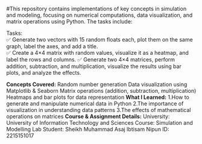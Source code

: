 #This repository contains implementations of key concepts in simulation and modeling, focusing on numerical computations, data visualization, and matrix operations using Python. The tasks include:<br/>

Tasks:<br/>
✅ Generate two vectors with 15 random floats each, plot them on the same graph, label the axes, and add a title.<br/>
✅ Create a 4×4 matrix with random values, visualize it as a heatmap, and label the rows and columns.
✅ Generate two 4×4 matrices, perform addition, subtraction, and multiplication, visualize the results using bar plots, and analyze the effects.

**Concepts Covered:**
Random number generation
Data visualization using Matplotlib & Seaborn
Matrix operations (addition, subtraction, multiplication)
Heatmaps and bar plots for data representation
**What I Learned:**
1.How to generate and manipulate numerical data in Python
2.The importance of visualization in understanding data patterns
3.The effects of mathematical operations on matrices
**Course & Assignment Details:**
University: University of Information Technology and Sciences
Course: Simulation and Modelling Lab
Student: Sheikh Muhammad Asaj Ibtisam Nipun
ID: 2215151017

